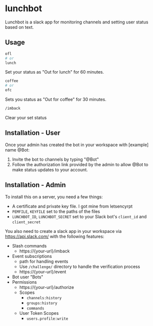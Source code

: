 # lunchbot

Lunchbot is a slack app for monitoring channels and setting user status based on text.

## Usage

```bash
ofl
# or
lunch
```

Set your status as "Out for lunch" for 60 minutes.

```bash
coffee
# or
ofc
```

Sets you status as "Out for coffee" for 30 minutes.

```bash
/imback
```

Clear your set status

## Installation - User

Once your admin has created the bot in your workspace with [example] name @Bot:

1. Invite the bot to channels by typing "@Bot"
2. Follow the authorization link provided by the admin to allow @Bot to make status updates to your account.

## Installation - Admin

To install this on a server, you need a few things:

- A certificate and private key file. I got mine from letsencyrpt
- `PEMFILE`, `KEYFILE` set to the paths of the files
- `LUNCHBOT_ID`, `LUNCHBOT_SECRET` set to your Slack bot's `client_id` and
  `client_secret`
  
You also need to create a slack app in your workspace via https://api.slack.com/ with the following features:

- Slash commands
  - https://{your-url}/imback
- Event subscriptions
  - path for handling events
  - Use `/challenge/` directory to handle the verification process
  - https://{your-url}/event
- Bot user "Bots"
- Permissions
  - https://{your-url}/authorize
  - Scopes
    - `channels:history`
    - `groups:history`
    - `commands`
  - User Token Scopes
    - `users.profile:write`
